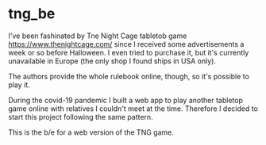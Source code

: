 # tng_be

I've been fashinated by Tne Night Cage tabletob game https://www.thenightcage.com/ since I received some advertisements
a week or so before Halloween. I even tried to purchase it, but it's currently unavailable in Europe (the only
shop I found ships in USA only).

The authors provide the whole rulebook online, though, so it's possible to play it.

During the covid-19 pandemic I built a web app to play another tabletop game online with relatives I couldn't meet at the
time. Therefore I decided to start this project following the same pattern.

This is the b/e for a web version of the TNG game.
